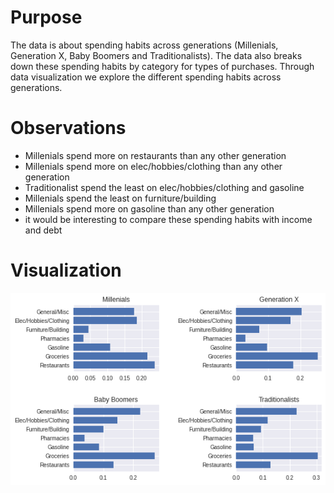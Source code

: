 # Purpose
The data is about spending habits across generations (Millenials, Generation X, Baby Boomers and Traditionalists). The data also breaks down these spending habits by category for types of purchases. Through data visualization we explore the different spending habits across generations.
 
# Observations
* Millenials spend more on restaurants than any other generation
* Millenials spend more on elec/hobbies/clothing than any other generation
* Traditionalist spend the least on elec/hobbies/clothing and gasoline
* Millenials spend the least on furniture/building
* Millenials spend more on gasoline than any other generation
* it would be interesting to compare these spending habits with income and debt

# Visualization
![Generational Plots](/dataviz.png)

